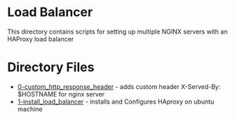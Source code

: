 # Load Balancer

This directory contains scripts for setting up multiple NGINX servers with an HAProxy load balancer

# Directory Files

* [0-custom_http_response_header](0-custom_http_response_header) - adds custom header X-Served-By: $HOSTNAME for nginx server
* [1-install_load_balancer](1-install_load_balancer) - installs and Configures HAproxy on ubuntu machine
